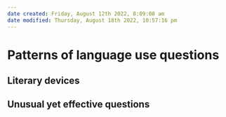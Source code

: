 ```yaml
---
date created: Friday, August 12th 2022, 8:09:08 am
date modified: Thursday, August 18th 2022, 10:57:16 pm
---
```


# Patterns of language use questions

## Literary devices

## Unusual yet effective questions